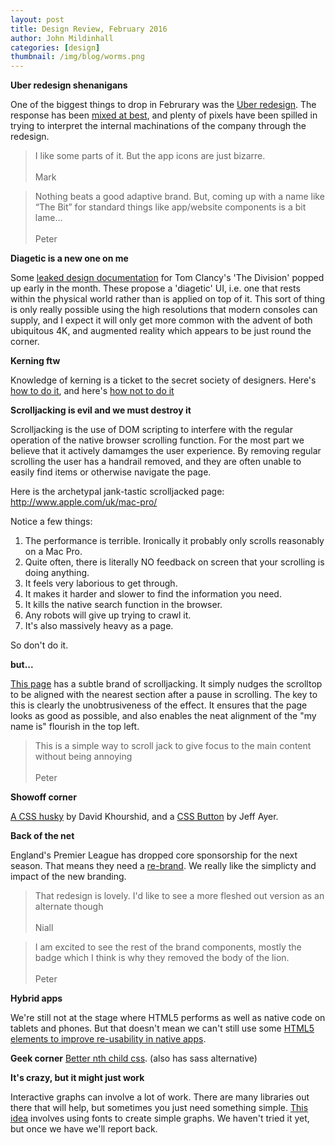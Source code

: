 ```yaml
---
layout: post
title: Design Review, February 2016
author: John Mildinhall
categories: [design]
thumbnail: /img/blog/worms.png
---
```


**Uber redesign shenanigans**

One of the biggest things to drop in Februrary was the [Uber redesign](https://newsroom.uber.com/celebrating-cities-a-new-look-and-feel-for-uber/). The response has been [mixed at best](http://boingboing.net/2016/02/04/a-close-look-at-the-new-uber-l.html), and plenty of pixels have been spilled in trying to interpret the internal machinations of the company through the redesign.


>I like some parts of it. But the app icons are just bizarre.<br><br>Mark

>Nothing beats a good adaptive brand. But, coming up with a name like “The Bit” for standard things like app/website components is a bit lame...<br><br>Peter

**Diagetic is a new one on me**

Some [leaked design documentation](http://imgur.com/a/Y2HV1?utm_source=designernews) for Tom Clancy's 'The Division' popped up early in the month. These propose a 'diagetic' UI, i.e. one that rests within the physical world rather than is applied on top of it. This sort of thing is only really possible using the high resolutions that modern consoles can supply, and I expect it will only get more common with the advent of both ubiquitous 4K, and augmented reality which appears to be just round the corner. 

**Kerning ftw**

Knowledge of kerning is a ticket to the secret society of designers. Here's [how to do it](https://designschool.canva.com/blog/kerning/), and here's [how not to do it](http://fuckyeahkeming.com/)

**Scrolljacking is evil and we must destroy it**

Scrolljacking is the use of DOM scripting to interfere with the regular operation of the native browser scrolling function. For the most part we believe that it actively damamges the user experience. By removing regular scrolling the user has a handrail removed, and they are often unable to easily find items or otherwise navigate the page. 

Here is the archetypal jank-tastic scrolljacked page:
http://www.apple.com/uk/mac-pro/

Notice a few things:

1. The performance is terrible. Ironically it probably only scrolls reasonably on a Mac Pro.
2. Quite often, there is literally NO feedback on screen that your scrolling is doing anything.
3. It feels very laborious to get through.
4. It makes it harder and slower to find the information you need.
5. It kills the native search function in the browser.
6. Any robots will give up trying to crawl it.
7. It's also massively heavy as a page. 

So don't do it. 

**but...**

[This page](http://www.mynameis.fr/en#art-ligue) has a subtle brand of scrolljacking. It simply nudges the scrolltop to be aligned with the nearest section after a pause in scrolling. The key to this is clearly the unobtrusiveness of the effect. It ensures that the page looks as good as possible, and also enables the neat alignment of the "my name is" flourish in the top left. 

>This is a simple way to scroll jack to give focus to the main content without being annoying <br><br>Peter

**Showoff corner**

[A CSS husky](http://codepen.io/davidkpiano/full/wMqXea/) by David Khourshid, and a [CSS Button](http://codepen.io/DeptofJeffAyer/pen/waLYxy) by Jeff Ayer.

**Back of the net**

England's Premier League has dropped core sponsorship for the next season. That means they need a [re-brand](http://www.creativereview.co.uk/cr-blog/2016/february/designstudio-rebrands-premier-league/). We really like the simplicty and impact of the new branding.

>That redesign is lovely. I'd like to see a more fleshed out version as an alternate though <br><br>Niall

>I am excited to see the rest of the brand components, mostly the badge which I think is why they removed the body of the lion. <br><br>Peter

**Hybrid apps**

We're still not at the stage where HTML5 performs as well as native code on tablets and phones. But that doesn't mean we can't still use some [HTML5 elements to improve re-usability in native apps](https://www.smashingmagazine.com/2016/02/building-first-class-app-leverages-website-case-study/
). 

**Geek corner**
[Better nth child css](https://github.com/pascalduez/postcss-quantity-queries). (also has sass alternative) 


**It's crazy, but it might just work**

Interactive graphs can involve a lot of work. There are many libraries out there that will help, but sometimes you just need something simple. [This idea](https://www.fontshop.com/content/ff-chartwell-making-all-the-charts) involves using fonts to create simple graphs. We haven't tried it yet, but once we have we'll report back.




